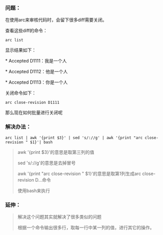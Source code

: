 ### 问题：

在使用arc来审核代码时，会留下很多diff需要关闭。

查看这些diff的命令：

```
arc list
```
显示结果如下：

\* Accepted D1111：我是一个人

\* Accepted D1112：他是一个人

\* Accepted D1113：你是一个人

关闭命令如下：

```
arc close-revision D1111
```

那么现在如何批量进行关闭呢

### 解决办法：

```
arc list | awk '{print $3}' | sed 's/://g' | awk '{print "arc close-revision " $1}'| bash
```

>awk '{print $3}'的意思是取第三列的值
>
>sed 's/://g'的意思是去掉冒号
>
>awk '{print "arc close-revision " $1}'的意思是取第1列生成arc close-revision D...命令
>
>使用bash来执行
### 延伸：
>解决这个问题其实就解决了很多类似的问题
>
>根据一个命令输出很多行，取每一行中某一列的值，进行其它的操作。
